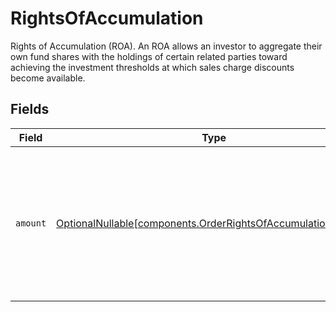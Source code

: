 # RightsOfAccumulation

Rights of Accumulation (ROA). An ROA allows an investor to aggregate their own fund shares with the holdings of certain related parties toward achieving the investment thresholds at which sales charge discounts become available.


## Fields

| Field                                                                                                                      | Type                                                                                                                       | Required                                                                                                                   | Description                                                                                                                | Example                                                                                                                    |
| -------------------------------------------------------------------------------------------------------------------------- | -------------------------------------------------------------------------------------------------------------------------- | -------------------------------------------------------------------------------------------------------------------------- | -------------------------------------------------------------------------------------------------------------------------- | -------------------------------------------------------------------------------------------------------------------------- |
| `amount`                                                                                                                   | [OptionalNullable[components.OrderRightsOfAccumulationAmount]](../../models/components/orderrightsofaccumulationamount.md) | :heavy_minus_sign:                                                                                                         | The amount of the ROA. This is a monetary value in the same currency as the order. Only 9999999.99 is supported.           | {<br/>"value": "9999999.99"<br/>}                                                                                          |